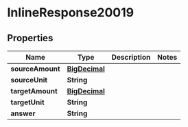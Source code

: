 

# InlineResponse20019

## Properties

Name | Type | Description | Notes
------------ | ------------- | ------------- | -------------
**sourceAmount** | [**BigDecimal**](BigDecimal.md) |  | 
**sourceUnit** | **String** |  | 
**targetAmount** | [**BigDecimal**](BigDecimal.md) |  | 
**targetUnit** | **String** |  | 
**answer** | **String** |  | 




